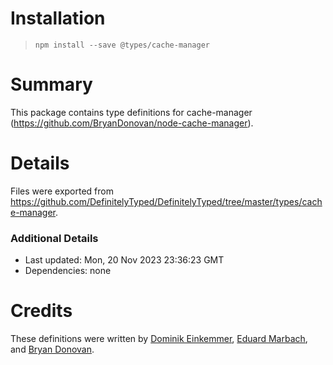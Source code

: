 # Installation
> `npm install --save @types/cache-manager`

# Summary
This package contains type definitions for cache-manager (https://github.com/BryanDonovan/node-cache-manager).

# Details
Files were exported from https://github.com/DefinitelyTyped/DefinitelyTyped/tree/master/types/cache-manager.

### Additional Details
 * Last updated: Mon, 20 Nov 2023 23:36:23 GMT
 * Dependencies: none

# Credits
These definitions were written by [Dominik Einkemmer](https://github.com/dominikeinkemmer), [Eduard Marbach](https://github.com/BlackDark), and [Bryan Donovan](https://github.com/BryanDonovan).
